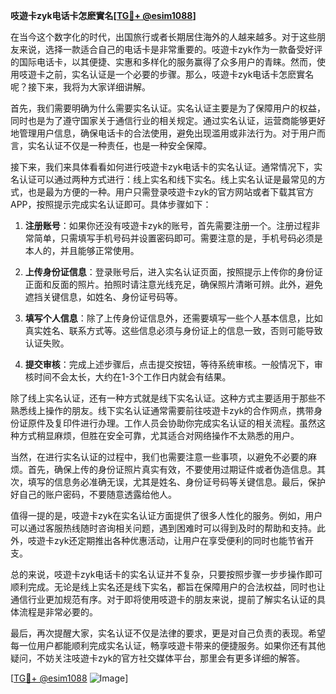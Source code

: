 **吱遊卡zyk电话卡怎麽實名[[TG💪+ @esim1088](https://t.me/s/esim1088)]**

在当今这个数字化的时代，出国旅行或者长期居住海外的人越来越多。对于这些朋友来说，选择一款适合自己的电话卡是非常重要的。吱遊卡zyk作为一款备受好评的国际电话卡，以其便捷、实惠和多样化的服务赢得了众多用户的青睐。然而，使用吱遊卡之前，实名认证是一个必要的步骤。那么，吱遊卡zyk电话卡怎麽實名呢？接下来，我将为大家详细讲解。

首先，我们需要明确为什么需要实名认证。实名认证主要是为了保障用户的权益，同时也是为了遵守国家关于通信行业的相关规定。通过实名认证，运营商能够更好地管理用户信息，确保电话卡的合法使用，避免出现滥用或非法行为。对于用户而言，实名认证不仅是一种责任，也是一种安全保障。

接下来，我们来具体看看如何进行吱遊卡zyk电话卡的实名认证。通常情况下，实名认证可以通过两种方式进行：线上实名和线下实名。线上实名认证是最常见的方式，也是最为方便的一种。用户只需登录吱遊卡zyk的官方网站或者下载其官方APP，按照提示完成实名认证即可。具体步骤如下：

1. **注册账号**：如果你还没有吱遊卡zyk的账号，首先需要注册一个。注册过程非常简单，只需填写手机号码并设置密码即可。需要注意的是，手机号码必须是本人的，并且能够正常使用。

2. **上传身份证信息**：登录账号后，进入实名认证页面，按照提示上传你的身份证正面和反面的照片。拍照时请注意光线充足，确保照片清晰可辨。此外，避免遮挡关键信息，如姓名、身份证号码等。

3. **填写个人信息**：除了上传身份证信息外，还需要填写一些个人基本信息，比如真实姓名、联系方式等。这些信息必须与身份证上的信息一致，否则可能导致认证失败。

4. **提交审核**：完成上述步骤后，点击提交按钮，等待系统审核。一般情况下，审核时间不会太长，大约在1-3个工作日内就会有结果。

除了线上实名认证，还有一种方式就是线下实名认证。这种方式主要适用于那些不熟悉线上操作的朋友。线下实名认证通常需要前往吱遊卡zyk的合作网点，携带身份证原件及复印件进行办理。工作人员会协助你完成实名认证的相关流程。虽然这种方式稍显麻烦，但胜在安全可靠，尤其适合对网络操作不太熟悉的用户。

当然，在进行实名认证的过程中，我们也需要注意一些事项，以避免不必要的麻烦。首先，确保上传的身份证照片真实有效，不要使用过期证件或者伪造信息。其次，填写的信息务必准确无误，尤其是姓名、身份证号码等关键信息。最后，保护好自己的账户密码，不要随意透露给他人。

值得一提的是，吱遊卡zyk在实名认证方面提供了很多人性化的服务。例如，用户可以通过客服热线随时咨询相关问题，遇到困难时可以得到及时的帮助和支持。此外，吱遊卡zyk还定期推出各种优惠活动，让用户在享受便利的同时也能节省开支。

总的来说，吱遊卡zyk电话卡的实名认证并不复杂，只要按照步骤一步步操作即可顺利完成。无论是线上实名还是线下实名，都旨在保障用户的合法权益，同时也让通信行业更加规范有序。对于即将使用吱遊卡的朋友来说，提前了解实名认证的具体流程是非常必要的。

最后，再次提醒大家，实名认证不仅是法律的要求，更是对自己负责的表现。希望每一位用户都能顺利完成实名认证，畅享吱遊卡带来的便捷服务。如果你还有其他疑问，不妨关注吱遊卡zyk的官方社交媒体平台，那里会有更多详细的解答。

[[TG💪+ @esim1088](https://t.me/s/esim1088) ![Image](https://i.postimg.cc/4NQfJmqS/Snipaste-2025-05-13-00-14-12.png)]